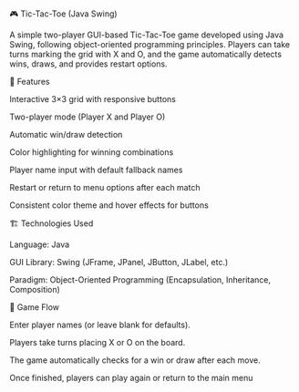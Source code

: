 🎮 Tic-Tac-Toe (Java Swing)

A simple two-player GUI-based Tic-Tac-Toe game developed using Java Swing, following object-oriented programming principles.
Players can take turns marking the grid with X and O, and the game automatically detects wins, draws, and provides restart options.

🧩 Features

Interactive 3×3 grid with responsive buttons

Two-player mode (Player X and Player O)

Automatic win/draw detection

Color highlighting for winning combinations

Player name input with default fallback names

Restart or return to menu options after each match

Consistent color theme and hover effects for buttons

🏗️ Technologies Used

Language: Java

GUI Library: Swing (JFrame, JPanel, JButton, JLabel, etc.)

Paradigm: Object-Oriented Programming (Encapsulation, Inheritance, Composition)



🎯 Game Flow

Enter player names (or leave blank for defaults).

Players take turns placing X or O on the board.

The game automatically checks for a win or draw after each move.

Once finished, players can play again or return to the main menu

